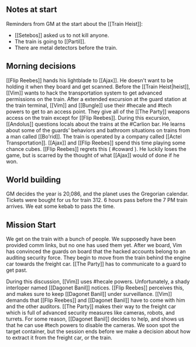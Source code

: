 ## Notes at start
Reminders from GM at the start about the [[Train Heist]]:
- [[Setebos]] asked us to not kill anyone.
- The train is going to [[Partil]]. 
- There are metal detectors before the train. 
## Morning decisions
[[Flip Reebes]] hands his lightblade to [[Ajax]]. He doesn't want to be holding it when they board and get scanned. Before the [[Train Heist|heist]], [[Vim]] wants to hack the transportation system to get advanced permissions on the train. After a extended excursion at the guard station at the train terminal, [[Vim]] and [[Bungle]] use their #hecale and #tech powers to get to an access point. They give all of the [[The Party]] weapons access on the train except for [[Flip Reebes]]. During this excursion, [[Andolus]] questions locals about the trains at the #Carlion bar. He learns about some of the guards' behaviors and bathroom situations on trains from a man called [[Bo'rid]]. The train is operated by a company called [[Actel Transportation]]. [[Ajax]] and [[Flip Reebes]] spend this time playing some chance cubes. [[Flip Reebes]] regrets this  ( #coward ). He luckily loses the game, but is scarred by the thought of what [[Ajax]] would of done if he won. 

## World building
GM decides the year is 20,086, and the planet uses the Gregorian calendar.
Tickets were bought for us for train 312.
6 hours pass before the 7 PM train arrives. We eat some kebab to pass the time.

## Mission Start
We get on the train with a bunch of people. We supposedly have been provided comm links, but no one has used them yet. After we board, Vim has convinced the guards on board that the hacked accounts belong to an auditing security force. They begin to move from the train behind the engine car towards the freight car. [[The Party]] has to communicate to a guard to get past. 

During this discussion, [[Vim]] uses #hecale powers. Unfortunately, a shady interloper named [[Dagonet Banil]] notices. [[Flip Reebes]] perceives this, and makes sure to keep [[Dagonet Banil]] under surveillance. [[Vim]] demands that [[Flip Reebes]] and [[Dagonet Banil]] have to come with him and the other auditors. [[The Party]] makes their way to the freight car which is full of advanced security measures like cameras, robots, and turrets. For some reason, [[Dagonet Banil]] decides to help, and shows us that he can use #tech powers to disable the cameras. We soon spot the target container, but the session ends before we make a decision about how to extract it from the freight car, or the train.